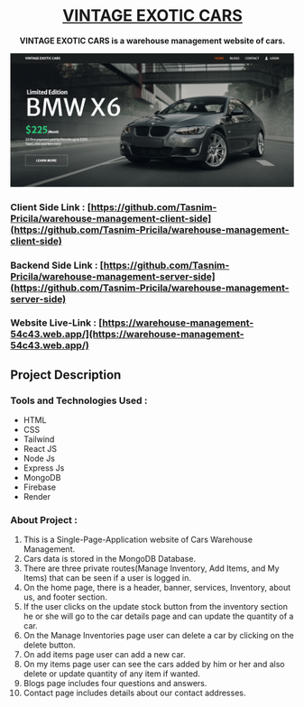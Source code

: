 <h1 align='center'>
    <a href='https://warehouse-management-54c43.web.app/' target='_blank'>
        VINTAGE EXOTIC CARS
    </a>
</h1>

<p align='center'>
    <b> VINTAGE EXOTIC CARS is a warehouse management website of cars. </b>
</p>

<p align='center'>
    <img src='./src/images/vintage.png'>
</p>

### Client Side Link : [https://github.com/Tasnim-Pricila/warehouse-management-client-side](https://github.com/Tasnim-Pricila/warehouse-management-client-side)
### Backend Side Link : [https://github.com/Tasnim-Pricila/warehouse-management-server-side](https://github.com/Tasnim-Pricila/warehouse-management-server-side) 
### Website Live-Link : [https://warehouse-management-54c43.web.app/](https://warehouse-management-54c43.web.app/) 

## **Project Description**

### **Tools and Technologies Used** :

* HTML
* CSS
* Tailwind
* React JS
* Node Js
* Express Js
* MongoDB
* Firebase
* Render

### **About Project** :

1. This is a Single-Page-Application website of Cars Warehouse Management.
2. Cars data is stored in the MongoDB Database.
3. There are three private routes(Manage Inventory, Add Items, and My Items) that can be seen if a user is logged in.
4. On the home page, there is a header, banner, services, Inventory, about us, and footer section.
5. If the user clicks on the update stock button from the inventory section he or she will go to the car details page and can update the quantity of a car.
6. On the Manage Inventories page user can delete a car by clicking on the delete button.
7. On add items page user can add a new car.
8. On my items page user can see the cars added by him or her and also delete or update quantity of any item if wanted.
9. Blogs page includes four questions and answers.
10. Contact page includes details about our contact addresses.

